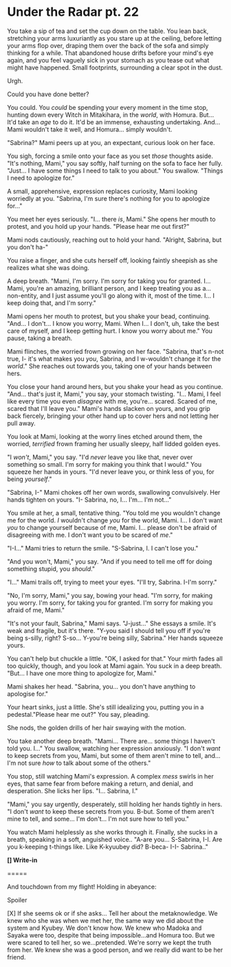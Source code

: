 # Under the Radar pt. 22

You take a sip of tea and set the cup down on the table. You lean back, stretching your arms luxuriantly as you stare up at the ceiling, before letting your arms flop over, draping them over the back of the sofa and simply thinking for a while. That abandoned house drifts before your mind's eye again, and you feel vaguely sick in your stomach as you tease out what might have happened. Small footprints, surrounding a clear spot in the dust.

Urgh.

Could you have done better?

You could. You *could* be spending your every moment in the time stop, hunting down every Witch in Mitakihara, in the *world*, with Homura. But... It'd take an *age* to do it. It'd be an immense, exhausting undertaking. And... Mami wouldn't take it well, and Homura... simply wouldn't.

"Sabrina?" Mami peers up at you, an expectant, curious look on her face.

You sigh, forcing a smile onto your face as you set *those* thoughts aside. "It's nothing, Mami," you say softly, half turning on the sofa to face her fully. "Just... I have some things I need to talk to you about." You swallow. "Things I need to apologize for."

A small, apprehensive, expression replaces curiosity, Mami looking worriedly at you. "Sabrina, I'm sure there's nothing for you to apologize for..."

You meet her eyes seriously. "I... there *is*, Mami." She opens her mouth to protest, and you hold up your hands. "Please hear me out first?"

Mami nods cautiously, reaching out to hold your hand. "Alright, Sabrina, but you don't ha-"

You raise a finger, and she cuts herself off, looking faintly sheepish as she realizes what she was doing.

A deep breath. "Mami, I'm sorry. I'm sorry for taking you for granted. I... Mami, you're an amazing, brilliant person, and I keep treating you as a... non-entity, and I just assume you'll go along with it, most of the time. I... I keep doing that, and I'm sorry."

Mami opens her mouth to protest, but you shake your bead, continuing. "And... I don't... I know you worry, Mami. When I... I don't, uh, take the best care of myself, and I keep getting hurt. I know you worry about me." You pause, taking a breath.

Mami flinches, the worried frown growing on her face. "Sabrina, that's n-not true, I- it's what makes you *you*, Sabrina, and I w-wouldn't change it for the *world*." She reaches out towards you, taking one of your hands between hers.

You close your hand around hers, but you shake your head as you continue. "And... that's just it, Mami," you say, your stomach twisting. "I... Mami, I feel like every time you even *disagree* with me, you're... scared. Scared of me, scared that I'll leave you." Mami's hands slacken on yours, and you grip back fiercely, bringing your other hand up to cover hers and not letting her pull away.

You look at Mami, looking at the worry lines etched around them, the worried, *terrified* frown framing her usually sleepy, half lidded golden eyes.

"I *won't*, Mami," you say. "I'd *never* leave you like that, never over something so small. I'm sorry for making you think that I would." You squeeze her hands in yours. "I'd never leave you, or think less of you, for being *yourself*."

"Sabrina, I-" Mami chokes off her own words, swallowing convulsively. Her hands tighten on yours. "I- Sabrina, no, I... I'm... I'm not..."

You smile at her, a small, tentative thing. "You told me you wouldn't change me for the world. *I* wouldn't change *you* for the world, Mami. I... I don't want *you* to change yourself because of me, Mami. I... please don't be afraid of disagreeing with me. I don't want you to be scared of *me*."

"I-I..." Mami tries to return the smile. "S-Sabrina, I. I can't lose you."

"And you won't, Mami," you say. "And if you need to tell me off for doing something stupid, you *should*."

"I..." Mami trails off, trying to meet your eyes. "I'll try, Sabrina. I-I'm sorry."

"No, I'm sorry, Mami," you say, bowing your head. "I'm sorry, for making you worry. I'm sorry, for taking you for granted. I'm sorry for making you afraid of me, Mami."

"It's not your fault, Sabrina," Mami says. "J-just..." She essays a smile. It's weak and fragile, but it's there. "Y-you said I should tell you off if you're being s-silly, right? S-so... Y-you're being silly, Sabrina." Her hands squeeze yours.

You can't help but chuckle a little. "OK, I asked for that." Your mirth fades all too quickly, though, and you look at Mami again. You suck in a deep breath. "But... I have one more thing to apologize for, Mami."

Mami shakes her head. "Sabrina, you... you don't have anything to apologise for."

Your heart sinks, just a little. She's still idealizing you, putting you in a pedestal."Please hear me out?" You say, pleading.

She nods, the golden drills of her hair swaying with the motion.

You take another deep breath. "Mami... There are... some things I haven't told you. I..." You swallow, watching her expression anxiously. "I don't *want* to keep secrets from you, Mami, but some of them aren't mine to tell, and... I'm not sure *how* to talk about some of the others."

You stop, still watching Mami's expression. A complex *mess* swirls in her eyes, that same fear from before making a return, and denial, and desperation. She licks her lips. "I... Sabrina, I."

"Mami," you say urgently, desperately, still holding her hands tightly in hers. "I don't *want* to keep these secrets from you. B-but. Some of them aren't mine to tell, and some... I'm don't... I'm not sure how to tell you."

You watch Mami helplessly as she works through it. Finally, she sucks in a breath, speaking in a soft, anguished voice.. "A-are you... S-Sabrina, I-I. Are you k-keeping t-things like. Like K-kyuubey did? B-beca- I-I- Sabrina.."

**\[] Write-in**

\=====​

And touchdown from my flight! Holding in abeyance:

Spoiler

\[X] If she seems ok or if she asks... Tell her about the metaknowledge. We knew who she was when we met her, the same way we did about the system and Kyubey. We don't know how. We knew who Madoka and Sayaka were too, despite that being impossible...and Homura too. But we were scared to tell her, so we...pretended. We're sorry we kept the truth from her. We knew she was a good person, and we really did want to be her friend.
